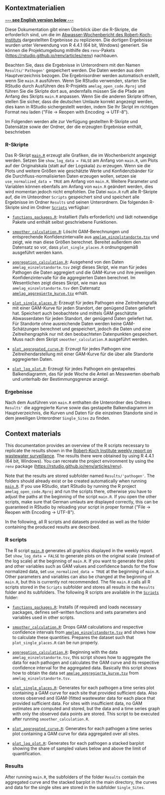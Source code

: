 ## Kontextmaterialien

[**--- see English version below ---**](https://github.com/robert-koch-institut/Abwassersurveillance_AMELAG/tree/main/Kontextmaterialien#context-materials)

Diese Dokumentation gibt einen Überblick über die R-Skripte, die erforderlich sind, um die im [Abwasser-Wochenbericht des Robert-Koch-Instituts](https://edoc.rki.de/handle/176904/11665) dargestellten Ergebnisse zu replizieren. Die dortigen Ergebnisse wurden unter Verwendung von R 4.4.1 (64 bit, Windows) generiert. Sie können die Projektumgebung mithilfe des `renv`-Pakets (https://rstudio.github.io/renv/articles/renv) nachbauen.

Beachten Sie, dass die Ergebnisse in Unterordnern mit den Namen `Results/'Pathogen'` gespeichert werden. Die Daten werden aus dem Hauptverzeichnis bezogen. Die Ergebnisordner werden automatisch erstellt, wenn Sie `main.R` ausführen.
Wenn Sie RStudio verwenden, starten Sie RStudio durch Ausführen des R-Projekts `amelag_open_code.Rproj` und führen Sie die Skripte dort aus, andernfalls müssen Sie die Pfade am Anfang des Skripts `main.R` anpassen. Wenn Sie die anderen Skripte öffnen, stellen Sie sicher, dass die deutschen Umlaute korrekt angezeigt werden, dies kann in RStudio sichergestellt werden, indem Sie Ihr Skript im richtigen Format neu laden ("File -> Reopen with Encoding -> UTF-8"). 

Im Folgenden werden alle zur Verfügung gestellten R-Skripte und Datensätze sowie der Ordner, der die erzeugten Ergebnisse enthält, beschrieben

### R-Skripte 

Das R-Skript [`main.R`](https://github.com/robert-koch-institut/Abwassersurveillance_AMELAG/blob/main/Kontextmaterialien/main.R) erzeugt alle Grafiken, die im Wochenbericht angezeigt werden. Setzen Sie `show_log_data = FALSE` am Anfang von `main.R`, um Plots auf der Originalskala (statt auf der Logskala) zu erzeugen. Wenn sie die Plots und weitere Größen wie geschätzte Werte und Konfidenzbänder für die Durchfluss-normalisierten Daten erzeugen wollen, setzen sie `use_normalized_data = TRUE` am Anfang von `main.R`. Weitere Parameter und Variablen können ebenfalls am Anfang von `main.R` geändert werden, dies wird momentan jedoch nicht empfohlen. Die Datei `main.R` ruft alle R-Skripte auf, die im Unteordner `Scripts` gespeichert sind und speichert alle Ergebnisse im Ordner `Results` und seinen Unterordnern. Die folgenden R-Skripte sind im Ordner [`Scripts`](https://github.com/robert-koch-institut/Abwassersurveillance_AMELAG/tree/main/Kontextmaterialien/Scripts) verfügbar: 


* [`functions_packages.R`](https://github.com/robert-koch-institut/Abwassersurveillance_AMELAG/blob/main/Kontextmaterialien/Scripts/functions_packages.R): Installiert (falls erforderlich) und lädt notwendige Pakete und enthält selbst geschriebene Funktionen. 

* [`smoother_calculation.R`](https://github.com/robert-koch-institut/Abwassersurveillance_AMELAG/blob/main/Kontextmaterialien/Scripts/smoother_calculation.R): Löscht GAM-Berechnungen und entsprechende Konfidenzintervalle aus [`amelag_einzelstandorte.tsv`](https://github.com/robert-koch-institut/Abwassersurveillance_AMELAG/blob/main/amelag_einzelstandorte.tsv) und zeigt, wie man diese Größen berechnet. Bereitet außerdem den Datensatz so vor, dass `plot_single_places.R` ordnungsgemäß ausgeführt werden kann.

* [`aggregation_calculation.R`](https://github.com/robert-koch-institut/Abwassersurveillance_AMELAG/blob/main/Kontextmaterialien/Scripts/aggregation_calculation.R): Ausgehend von den Daten `amelag_einzelstandorte.tsv` zeigt dieses Skript, wie man für jedes Pathogen die Daten aggregiert und die GAM-Kurve und ihre jeweiligen Konfidenzintervalle für die aggregierten Daten berechnet. Im Wesentlichen zeigt dieses Skript, wie man aus `amelag_einzelstandorte.tsv` den Datensatz [`amelag_aggregierte_kurve.tsv`](https://github.com/robert-koch-institut/Abwassersurveillance_AMELAG/blob/main/amelag_aggregierte_kurve.tsv) erhält.

* [`plot_single_places.R`](https://github.com/robert-koch-institut/Abwassersurveillance_AMELAG/blob/main/Kontextmaterialien/Scripts/plot_single_places.R): Erzeugt für jedes Pathogen eine Zeitreihengrafik mit einer GAM-Kurve für jeden Standort, der genügend Daten geliefert hat. Speichert auch beobachtete und mittels GAM geschätzte Abwasserdaten für jeden Standort, der genügend Daten geliefert hat. Für Standorte ohne ausreichende Daten werden keine GAM-Schätzungen berechnet und gespeichert, jedoch die Daten und eine Zeitreihengraphik nur mit den beobachteten Datenpunkten gespeichert. Muss nach dem Skript `smoother_calculation.R` ausgeführt werden.

* [`plot_aggregated_curve.R`](https://github.com/robert-koch-institut/Abwassersurveillance_AMELAG/blob/main/Kontextmaterialien/Scripts/plot_aggregated_curve.R): Erzeugt für jedes Pathogen eine Zeitreihendarstellung mit einer GAM-Kurve für die über alle Standorte aggregierten Daten.  

* [`plot_loq_plot.R`](https://github.com/robert-koch-institut/Abwassersurveillance_AMELAG/blob/main/Kontextmaterialien/Scripts/plot_loq_plot.R): Erzeugt für jedes Pathogen ein gestapeltes Balkendiagramm, das für jede Woche die Anteil an Messwerten oberhalb und unterhalb der Bestimmungsgrenze anzeigt.  


### Ergebnisse 

Nach dem Ausführen von `main.R` enthalten die Unterordner des Ordners `Results'` die aggregierte Kurve sowie das gestapelte Balkendiagramm im Hauptverzeichnis, die Kurven und Daten für die einzelnen Standorte sind in dem jeweiligen Unterordner `Single_Sites` zu finden.


## Context materials  

This documentation provides an overview of the R scripts necessary to replicate the results shown in the [Robert-Koch Institute weekly report on wastewater surveillance](https://edoc.rki.de/handle/176904/11665). The results there were obtained by using R 4.4.1 (64 bit, Windows). You can recreate the project environment by using the `renv` package (https://rstudio.github.io/renv/articles/renv).

Note that the results are stored subfolder named `Results/'pathogen'`. The folders should already exist or be created automatically when running [`main.R`](https://github.com/robert-koch-institut/Abwassersurveillance_AMELAG/blob/main/Kontextmaterialien/main.R). If you use RStudio, start RStudio by running the R project `amelag_open_code.Rproj` and run the scripts there, otherwise you have to adjust the paths at the beginning of the script `main.R`. If you open the other scripts, make sure that German umlauts are displayed correctly, this can be guaranteed in RStudio by reloading your script in proper format ("File -> Reopen with Encoding -> UTF-8"). 

In the following, all R scripts and datasets provided as well as the folder containing the produced results are described.

### R scripts
The R script [`main.R`](https://github.com/robert-koch-institut/Abwassersurveillance_AMELAG/blob/main/Kontextmaterialien/main.R) generates all graphics displayed in the weekly report. Set `show_log_data = FALSE` to generate plots on the original scale (instead of the log scale) at the beginning of `main.R`. If you want to generate the plots and other variables such as GAM values and confidence bands for the flow normalized data, set `use_normalized_data = TRUE` at the beginning of `main.R`. Other parameters and variables can also be changed at the beginning of `main.R`, but this is currently not recommended. The file `main.R` calls all R scripts stored in the `Scripts` subfolder and stores all results in the `Results` folder and its subfolders. The following R scripts are available in the [`Scripts`](https://github.com/robert-koch-institut/Abwassersurveillance_AMELAG/tree/main/Kontextmaterialien/Scripts) folder: 


* [`functions_packages.R`](https://github.com/robert-koch-institut/Abwassersurveillance_AMELAG/blob/main/Kontextmaterialien/Scripts/functions_packages.R): Installs (if required) and loads necessary packages, defines self-written functions and sets parameters and variables used in other scripts.

* [`smoother_calculation.R`](https://github.com/robert-koch-institut/Abwassersurveillance_AMELAG/blob/main/Kontextmaterialien/Scripts/smoother_calculation.R): Drops GAM calculations and respective confidence intervals from [`amelag_einzelstandorte.tsv`](https://github.com/robert-koch-institut/Abwassersurveillance_AMELAG/blob/main/amelag_einzelstandorte.tsv) and shows how to calculate these quantities. Prepares the dataset such that `plot_single_places.R` can be run properly.

* [`aggregation_calculation.R`](https://github.com/robert-koch-institut/Abwassersurveillance_AMELAG/blob/main/Kontextmaterialien/Scripts/aggregation_calculation.R): Beginning with the data  `amelag_einzelstandorte.tsv`, this script shows how to aggregate the data for each pathogen and calculates the GAM curve and its respective confidence interval for the aggregated data. Basically this script shows how to obtain the data set [`amelag_aggregierte_kurve.tsv`](https://github.com/robert-koch-institut/Abwassersurveillance_AMELAG/blob/main/amelag_aggregierte_kurve.tsv) from `amelag_einzelstandorte.tsv`.

* [`plot_single_places.R`](https://github.com/robert-koch-institut/Abwassersurveillance_AMELAG/blob/main/Kontextmaterialien/Scripts/plot_single_places.R): Generates for each pathogen a time series plot containing a GAM curve for each site that provided sufficient data. Also stores observed and (GAM-)fitted wastewater data for each place that provided sufficient data. For sites with insufficient data, no GAM estimates are computed and stored, but the data and a time series graph with only the observed data points are stored. This script to be executed after running `smoother_calculation.R`.

* [`plot_aggregated_curve.R`](https://github.com/robert-koch-institut/Abwassersurveillance_AMELAG/blob/main/Kontextmaterialien/Scripts/plot_aggregated_curve.R): Generates for each pathogen a time series plot containing a GAM curve for data aggregated over all sites.  

* [`plot_loq_plot.R`](https://github.com/robert-koch-institut/Abwassersurveillance_AMELAG/blob/main/Kontextmaterialien/Scripts/plot_loq_plot.R): Generates for each pathogen a stacked barplot showing the share of sampled values below and above the limit of quantification.  

### Results
After running `main.R`, the subfolders of the folder `Results` contain the aggregated curve and the stacked barplot in the main directory, the curves and data for the single sites are stored in the subfolder `Single_Sites`.
